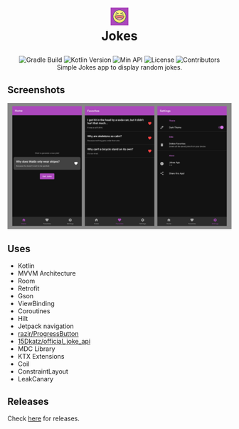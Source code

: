 # <p align="center"><img src="./assets/logo.png" width="40"/><br>Jokes</p>
<p align="center">
    <img src="https://github.com/Sharkaboi/Jokes/workflows/Gradle%20Build/badge.svg" alt="Gradle Build">
    <img src="https://img.shields.io/badge/Kotlin-1.4.20-blue" alt="Kotlin Version">
    <img src="https://img.shields.io/badge/Min%20API-23-green" alt="Min API">
    <img src="https://img.shields.io/badge/License-MIT-orange" alt="License">
    <img src="https://img.shields.io/github/contributors/sharkaboi/jokes" alt="Contributors"><br>
    Simple Jokes app to display random jokes.
</p>

## Screenshots
![](./assets/showcase.png)

## Uses
* Kotlin
* MVVM Architecture
* Room
* Retrofit
* Gson
* ViewBinding
* Coroutines
* Hilt
* Jetpack navigation
* [razir/ProgressButton](https://github.com/razir/ProgressButton)
* [15Dkatz/official_joke_api](https://github.com/15Dkatz/official_joke_api)
* MDC Library
* KTX Extensions
* Coil
* ConstraintLayout
* LeakCanary

## Releases

Check [here](https://github.com/Sharkaboi/Jokes/releases) for releases.